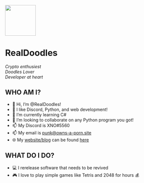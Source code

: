 <img src="https://tinyimg.io/i/3FZ6Kkj.png" width="100" height="100">

# RealDoodles

<em>Crypto enthusiest</em>
<br />
<em>Doodles Lover</em>
<br />
<em>Developer at heart</em>
<br />

WHO AM I?
---------

- 👋 Hi, I’m @RealDoodles!
- 👀 I like Discord, Python, and web development!
- 🌱 I’m currently learning C#
- 💞️ I’m looking to collaborate on any Python program you got!
- 📫 My Discord is XNO#5560
- 📫 My email is <punk@owns-a-porn.site>
- 🌐 My [website/blog](http://a1dan.lol/) can be found [here](http://a1dan.lol)

WHAT DO I DO?
-------------

- 💻 I rerelease software that needs to be revived
- 🎮 I love to play simple games like Tetris and 2048 for hours
💰

<!---
RealDoodles/RealDoodles is a ✨ special ✨ repository because its `README.md` (this file) appears on your GitHub profile.
You can click the Preview link to take a look at your changes.
--->
